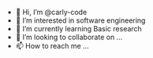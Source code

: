 - 👋 Hi, I’m @carly-code
- 👀 I’m interested in software engineering
- 🌱 I’m currently learning Basic research
- 💞️ I’m looking to collaborate on ...
- 📫 How to reach me ...

<!---
carly-code/carly-code is a ✨ special ✨ repository because its `README.md` (this file) appears on your GitHub profile.
You can click the Preview link to take a look at your changes.
--->
